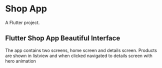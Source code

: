 # Shop App
A Flutter project.

## Flutter Shop App Beautiful Interface
The app contains two screens, home screen and details screen.
Products are shown in listview and when clicked navigated to details screen with hero animation
